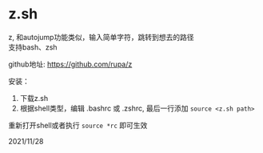 # z.sh

z, 和autojump功能类似，输入简单字符，跳转到想去的路径  
支持bash、zsh  

github地址: https://github.com/rupa/z  

安装：  
1. 下载z.sh
2. 根据shell类型，编辑 .bashrc 或 .zshrc, 最后一行添加 `source <z.sh path>`  

重新打开shell或者执行 `source *rc` 即可生效  


2021/11/28  
